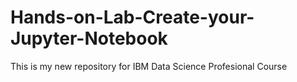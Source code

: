 # Hands-on-Lab-Create-your-Jupyter-Notebook
This is my new repository for IBM Data Science Profesional Course
